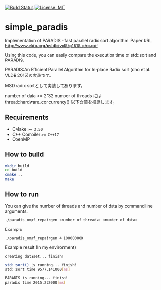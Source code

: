 [![Build Status](https://travis-ci.org/deftio/travis-ci-cpp-example.svg?branch=master)](https://travis-ci.org/albicilla/simple_paradis)
[![License: MIT](https://img.shields.io/badge/License-MIT-yellow.svg)](https://opensource.org/licenses/MIT)

# simple_paradis
Implementation of PARADIS - fast parallel radix sort algorithm. Paper URL http://www.vldb.org/pvldb/vol8/p1518-cho.pdf

Using this code, you can easily compare the execution time of std::sort and PARADIS.

PARADIS:An Efficient Parallel Algorithm for In-place Radix sort (cho et al. VLDB 2015)の実装です。

MSD radix sortとして実装してあります。

number of data <= 2^32
number of threads には thread::hardware_concurrency() 以下の値を推奨します。

## Requirements
* CMake `>= 3.50`
* C++ Compiler `>= C++17`
* OpenMP
## How to build
```sh
mkdir build
cd build
cmake ..
make
```

## How to run
You can give the number of threads and number of data by command line arguments.
```sh
./paradis_ompf_repairgen <number of threads> <number of data>
```

Example
```sh
./paradis_ompf_repairgen 4 100000000
```

Example result (In my environment)
```sh
creating dataset... finish!

std::sort() is running... finish!
std::sort time 9577.141000[ms]

PARADIS is running... finish!
paradis time 2015.222000[ms]
```



